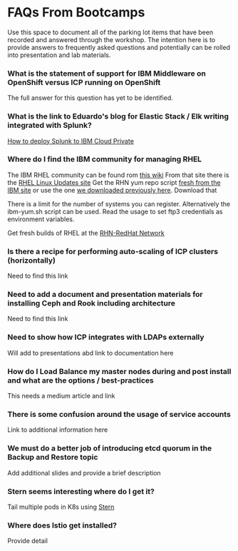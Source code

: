 # FAQs From Bootcamps
Use this space to document all of the parking lot items that have been recorded and answered through the workshop.  The intention here is to provide answers to frequently asked questions and potentially can be rolled into presentation and lab materials.

### What is the statement of support for IBM Middleware on OpenShift versus ICP running on OpenShift
The full answer for this question has yet to be identified.

### What is the link to Eduardo's blog for Elastic Stack / Elk writing integrated with Splunk?
[How to deploy Splunk to IBM Cloud Private](https://medium.com/@epatro/how-to-deploy-splunk-to-ibm-cloud-private-9e03ab420805)<br/>

### Where do I find the IBM community for managing RHEL
The IBM RHEL community can be found rom [this wiki](https://ftp3.linux.ibm.com/)
From that site there is the [RHEL Linux Updates site](https://ftp3.linux.ibm.com/redhat_updates.php)
Get the RHN yum repo script [fresh from the IBM site](https://ftp3.linux.ibm.com/internal_satellite/) or use the one [we downloaded previously here](https://github.ibm.com/jabbott/CIL-ICP/blob/master/scripts/ibm-rhsm.sh). Download that

There is a limit for the number of systems you can register.  Alternatively the ibm-yum.sh script can be used.  Read the usage to set ftp3 credentials as environment variables.

Get fresh builds of RHEL at the [RHN-RedHat Network](https://access.redhat.com/downloads/content/271/ver=/rhel---7/7.4.4/x86_64/product-software) <br/>

### Is there a recipe for performing auto-scaling of ICP clusters (horizontally)
Need to find this link

### Need to add a document and presentation materials for installing Ceph and Rook including architecture
Need to find this link

### Need to show how ICP integrates with LDAPs externally
Will add to presentations abd link to documentation here

### How do I Load Balance my master nodes during and post install and what are the options / best-practices
This needs a medium article and link

### There is some confusion around the usage of service accounts
Link to additional information here

### We must do a better job of introducing etcd quorum in the Backup and Restore topic
Add additional slides and provide a brief description

### Stern seems interesting where do I get it?
Tail multiple pods in K8s using [Stern](https://github.com/wercker/stern) <br/>

### Where does Istio get installed?
Provide detail
